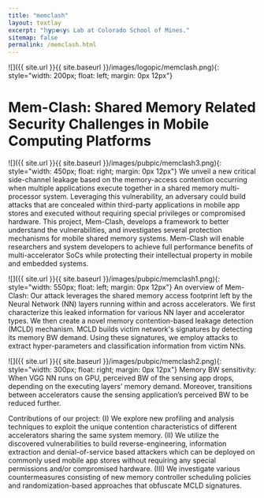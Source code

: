 ```yaml
---
title: "memclash"
layout: textlay
excerpt: "𝕙𝘆𝕡𝗲𝕤𝘆𝕤 Lab at Colorado School of Mines."
sitemap: false
permalink: /memclash.html
---
```


![]({{ site.url }}{{ site.baseurl }}/images/logopic/memclash.png){: style="width: 200px; float: left; margin: 0px  12px"}
# Mem-Clash: Shared Memory Related Security Challenges in Mobile Computing Platforms

![]({{ site.url }}{{ site.baseurl }}/images/pubpic/memclash3.png){: style="width: 450px; float: right; margin: 0px  12px"}
We unveil a new critical side-channel leakage based on the memory-access contention occurring when multiple applications execute together in a shared memory multi-processor system. Leveraging this vulnerability, an adversary could build attacks that are concealed within third-party applications in mobile app stores and executed without requiring special privileges or compromised hardware. This project, Mem-Clash, develops a framework to better understand the vulnerabilities, and investigates several protection mechanisms for mobile shared memory systems. Mem-Clash will enable researchers and system developers to achieve full performance  benefits of multi-accelerator SoCs while protecting their intellectual property in mobile and embedded systems.

![]({{ site.url }}{{ site.baseurl }}/images/pubpic/memclash1.png){: style="width: 550px; float: left; margin: 0px  12px"}
An overview of Mem-Clash: Our attack leverages the shared memory access footprint left by the Neural Network (NN) layers  running within and across accelerators. We first characterize this leaked information for various NN layer and accelerator types. We then create a novel memory contention-based leakage detection (MCLD) mechanism. MCLD builds victim network's signatures by detecting its memory BW demand. Using these signatures, we employ attacks to extract hyper-parameters and classification information from victim NNs. 

![]({{ site.url }}{{ site.baseurl }}/images/pubpic/memclash2.png){: style="width: 300px; float: right; margin: 0px  12px"}
Memory BW sensitivity: When VGG NN runs on GPU, perceived BW of the sensing app drops, depending on the executing layers’ memory demand. Moreover, transitions between accelerators cause the sensing application’s perceived BW to be reduced further.

Contributions of our project:
(I) We explore new profiling and analysis techniques to exploit the unique contention characteristics of different accelerators sharing the same system memory. 
(II) We utilize the discovered vulnerabilities to build reverse-engineering, information extraction and denial-of-service based attackers which can be deployed on commonly used mobile app stores without requiring any special permissions and/or compromised hardware. 
(III) We investigate various countermeasures consisting of new memory controller scheduling policies and randomization-based approaches that obfuscate MCLD signatures. 
